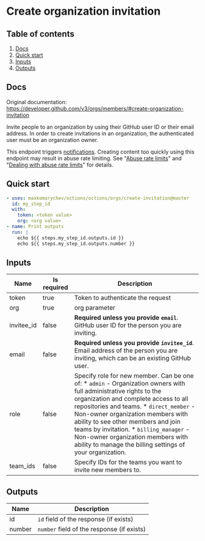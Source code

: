 # Create organization invitation

## Table of contents

1. [Docs](#docs)
1. [Quick start](#quick-start)
1. [Inputs](#inputs)
1. [Outputs](#outputs)

<a name="quick-start" ></a>
## Docs

Original documentation: https://developer.github.com/v3/orgs/members/#create-organization-invitation

Invite people to an organization by using their GitHub user ID or their email address. In order to create invitations in an organization, the authenticated user must be an organization owner.

This endpoint triggers [notifications](https://help.github.com/articles/about-notifications/). Creating content too quickly using this endpoint may result in abuse rate limiting. See "[Abuse rate limits](https://developer.github.com/v3/#abuse-rate-limits)" and "[Dealing with abuse rate limits](https://developer.github.com/v3/guides/best-practices-for-integrators/#dealing-with-abuse-rate-limits)" for details.


<a name="quick start" ></a>
## Quick start

```yaml
- uses: maxkomarychev/octions/octions/orgs/create-invitation@master
  id: my_step_id
  with:
    token: <token value>
    org: <org value>
- name: Print outputs
  run: |
    echo ${{ steps.my_step_id.outputs.id }}
    echo ${{ steps.my_step_id.outputs.number }}
```


<a name="inputs" ></a>
## Inputs

| Name | Is required | Description |
|---|---|---|
|token|true|Token to authenticate the request
|org|true|org parameter
|invitee_id|false|**Required unless you provide `email`**. GitHub user ID for the person you are inviting.
|email|false|**Required unless you provide `invitee_id`**. Email address of the person you are inviting, which can be an existing GitHub user.
|role|false|Specify role for new member. Can be one of:   \* `admin` - Organization owners with full administrative rights to the organization and complete access to all repositories and teams.   \* `direct_member` - Non-owner organization members with ability to see other members and join teams by invitation.   \* `billing_manager` - Non-owner organization members with ability to manage the billing settings of your organization.
|team_ids|false|Specify IDs for the teams you want to invite new members to.

<a name="outputs" ></a>
## Outputs

| Name | Description |
|---|---|
|id|`id` field of the response (if exists)|
|number|`number` field of the response (if exists)|

